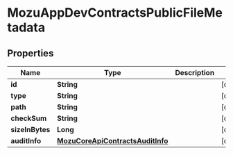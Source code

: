 
# MozuAppDevContractsPublicFileMetadata

## Properties
Name | Type | Description | Notes
------------ | ------------- | ------------- | -------------
**id** | **String** |  |  [optional]
**type** | **String** |  |  [optional]
**path** | **String** |  |  [optional]
**checkSum** | **String** |  |  [optional]
**sizeInBytes** | **Long** |  |  [optional]
**auditInfo** | [**MozuCoreApiContractsAuditInfo**](MozuCoreApiContractsAuditInfo.md) |  |  [optional]



